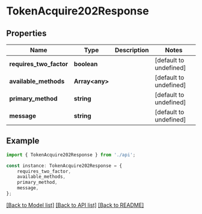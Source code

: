 # TokenAcquire202Response


## Properties

Name | Type | Description | Notes
------------ | ------------- | ------------- | -------------
**requires_two_factor** | **boolean** |  | [default to undefined]
**available_methods** | **Array&lt;any&gt;** |  | [default to undefined]
**primary_method** | **string** |  | [default to undefined]
**message** | **string** |  | [default to undefined]

## Example

```typescript
import { TokenAcquire202Response } from './api';

const instance: TokenAcquire202Response = {
    requires_two_factor,
    available_methods,
    primary_method,
    message,
};
```

[[Back to Model list]](../README.md#documentation-for-models) [[Back to API list]](../README.md#documentation-for-api-endpoints) [[Back to README]](../README.md)
